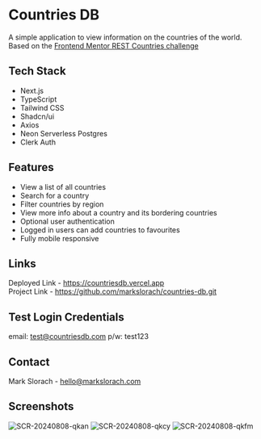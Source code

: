 # Countries DB

A simple application to view information on the countries of the world. Based on the [Frontend Mentor REST Countries challenge](https://www.frontendmentor.io/challenges/rest-countries-api-with-color-theme-switcher-5cacc469fec04111f7b848ca)

## Tech Stack
- Next.js
- TypeScript
- Tailwind CSS
- Shadcn/ui
- Axios
- Neon Serverless Postgres
- Clerk Auth

## Features
* View a list of all countries
* Search for a country
* Filter countries by region
* View more info about a country and its bordering countries
* Optional user authentication
* Logged in users can add countries to favourites
* Fully mobile responsive

## Links
Deployed Link - https://countriesdb.vercel.app \
Project Link - https://github.com/markslorach/countries-db.git

## Test Login Credentials
email: test@countriesdb.com
p/w: test123

## Contact
Mark Slorach - hello@markslorach.com

## Screenshots
![SCR-20240808-qkan](https://github.com/user-attachments/assets/52317edb-5e2c-40b5-bac7-c91b97023d1c)
![SCR-20240808-qkcy](https://github.com/user-attachments/assets/c507134c-8d33-47df-85dc-f11ef7eb46bb)
![SCR-20240808-qkfm](https://github.com/user-attachments/assets/81f4d382-0281-47f5-b06e-26c7f0b7518e)
